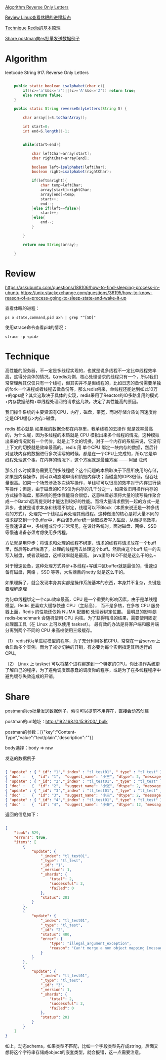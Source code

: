 
 [Algorithm Reverse Only Letters](#algorithm)

 [Review Linux查看休眠的进程状态](#review)

 [Technique Redis的基本原理](#technique)

 [Share postman向es批量发送数据例子](#share)


# Algorithm

 leetcode String 917. Reverse Only Letters


```java

    public static boolean isalphabet(char c){
        if((c>='a'&&c<='z')||(c>='A'&&c<='Z')) return true;
        else return false;
    }

    public static String reverseOnlyLetters(String S) {

        char array[]=S.toCharArray();

        int start=0;
        int end=S.length()-1;


        while(start<end){

            char leftChar=array[start];
            char rightChar=array[end];

            boolean left=isalphabet(leftChar);
            boolean right=isalphabet(rightChar);

            if(left&&right){
                char temp=leftChar;
                array[start]=rightChar;
                array[end]=temp;
                start++;
                end--;
            }else if(left==false){
                start++;
            }else{
                end--;
            }

        }

        return new String(array);

    }

```


# Review

https://askubuntu.com/questions/188106/how-to-find-sleeping-process-in-ubuntu
https://unix.stackexchange.com/questions/36195/how-to-know-reason-of-a-process-going-to-sleep-state-and-wake-it-up

查看休眠的进程：

```
ps o state,command,pid axh | grep "^[SD]"
```


使用strace命令查看pid的情况：

```
strace -p <pid>
```



# Technique


高性能的服务器，不一定是多线程实现的，也就是说多线程不一定比单线程效率高，这得分具体的情况。以redis为例，核心处理请求的线程只有一个，所以我们常常理解其仅仅只有一个线程，但其实并不是但线程的，比如日志的备份需要单独的fork一个进程或者线程去做备份等，那么redis何来，单线程还能达到如此10万+的qps呢？其实这取决于具体的实现，redis采用了Reactor的IO多路复用的模式+内存数据结构+单线程处理网络请求这几块，决定了其性能高的原因。

我们操作系统的主要资源有CPU，内存，磁盘，带宽，而对存储介质访问速度肯定是CPU缓存>内存>磁盘。

redis 核心就是 如果我的数据全都在内存里，我单线程的去操作 就是效率最高的，为什么呢，因为多线程的本质就是 CPU 模拟出来多个线程的情况，这种模拟出来的情况就有一个代价，就是上下文的切换，对于一个内存的系统来说，它没有上下文的切换就是效率最高的。redis 用 单个CPU 绑定一块内存的数据，然后针对这块内存的数据进行多次读写的时候，都是在一个CPU上完成的，所以它是单线程处理这个事。在内存的情况下，这个方案就是最佳方案  —— 阿里 沈询 


那么什么时候事务需要用到多线程呢？这个问题的本质取决于下层所使用的存储，如果是内存操作，则可以动态地申请和销毁内存块；而磁盘的IOPS很低，但吞吐量很高。如果一个场景涉及多次读写操作，单线程可以很高的效率对于内存进行读写操作；但是，由于磁盘的IOPS仅为内存的几千分之一，如果依旧用操作内存的方式操作磁盘，那系统的整体性能将会很低，这意味着必须将大量的读写操作聚合成一个Batch后再提交时才能达到较好的性能。而将大量请求攒到一起的方式一是异步，也就是请求本身和线程不绑定，线程可以不Block（本质来说还是一种多线程的方式），处理完一个线程后再处理其他线程。这种做法的核心是将大量不同的请求提交到一个Buffer中，再由该Buffer统一读取或者写入磁盘，从而提高效率。在慢速设备中，多线程或异步非常常见，在设计系统时，面对磁盘、网络、SSD等慢速设备必须考虑使用多线程。


方法就是用异步：将请求和处理的线程不绑定，请求的线程将请求放在一个buff里，然后等buff快满了，处理的线程再去处理这个buff。然后由这个buff 统一的去写入磁盘，或者读磁盘，这样效率就是最高。 java里的 NIO不就是这么干的么~

对于慢速设备，这种处理方式异步+多线程+写缓冲区buffer就是最佳的，慢速设备有磁盘，网络 ，SSD 等等，大名鼎鼎的netty 就是这么干的。

如果理解了，就会发现本身其实都是操作系统基本的东西，本身并不复杂，关键是要理解原理

为何单线程绑定一个cpu效率最高，CPU 是一个重要的影响因素，由于是单线程模型，Redis 更喜欢大缓存快速 CPU（主频高）， 而不是多核，在多核 CPU 服务器上面，Redis 的性能还依赖 NUMA 配置和 处理器绑定位置。 最明显的影响是 redis-benchmark 会随机使用 CPU 内核。为了获得精准的结果，需要使用固定处理器工具（在 Linux 上可以使用 taskset）。 最有效的办法是将客户端和服务端分离到两个不同的 CPU 来高校使用三级缓存。


（1）redis作为单进程模型的程序，为了充分利用多核CPU，常常在一台server上会启动多个实例。而为了减少切换的开销，有必要为每个实例指定其所运行的CPU。

（2） Linux 上  taskset 可以将某个进程绑定到一个特定的CPU。你比操作系统更了解自己的程序，为了避免调度器愚蠢的调度你的程序，或是为了在多线程程序中避免缓存失效造成的开销。


# Share


postman向es批量发送数据例子，索引可以提前不用存在，直接会动态创建

postman的url地址：http://192.168.10.15:9200/_bulk

postman的参数：[{"key":"Content-Type","value":"text/plain","description":""}]

body选择：body => raw 

发送的数据例子
```json

{ "update" : { "_id": "1","_index" : "tl_test01", "_type" : "tl_test" } }  
{ "doc" :   {  "id": "1",  "suggest_name": "小王", "dtype": 2, "message":{ "id":1, "name":"测试数据1" }},"doc_as_upsert" : true  }
{ "update" : { "_id": "2","_index" : "tl_test01", "_type" : "tl_test" } }  
{ "doc" :   {  "id": "2",  "suggest_name": "小张", "dtype": 2, "message":"string msg test"},"doc_as_upsert" : true  }
{ "update" : { "_id": "3","_index" : "tl_test01", "_type" : "tl_test" } }  
{ "doc" :   {  "id": "3",  "suggest_name": "小吕", "dtype": 2, "message":{ "id":1, "name":"测试数据3" }},"doc_as_upsert" : true  }
{ "update" : { "_id": "4","_index" : "tl_test01", "_type" : "tl_test" } }  
{ "doc" :   {  "id": "4",  "suggest_name": "小秦", "dtype": 12, "message":" msg test2"},"doc_as_upsert" : true  }
```

返回的信息如下：

```json

{
    "took": 529,
    "errors": true,
    "items": [
        {
            "update": {
                "_index": "tl_test01",
                "_type": "tl_test",
                "_id": "1",
                "_version": 1,
                "_shards": {
                    "total": 2,
                    "successful": 2,
                    "failed": 0
                },
                "status": 201
            }
        },
        {
            "update": {
                "_index": "tl_test01",
                "_type": "tl_test",
                "_id": "2",
                "status": 400,
                "error": {
                    "type": "illegal_argument_exception",
                    "reason": "Can't merge a non object mapping [message] with an object mapping [message]"
                }
            }
        },
        {
            "update": {
                "_index": "tl_test01",
                "_type": "tl_test",
                "_id": "3",
                "_version": 1,
                "_shards": {
                    "total": 2,
                    "successful": 2,
                    "failed": 0
                },
                "status": 201
            }
        }
    ]
}
```

如上，动态schema，如果类型不匹配，比如一个字段类型先存成string，后面又想将这个字符串存储成object的嵌套类型，就会报错，这一点需要注意。








